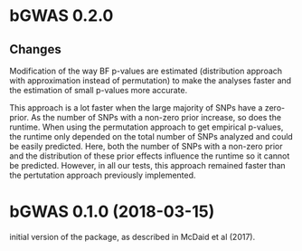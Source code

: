 # bGWAS 0.2.0

## Changes
Modification of the way BF p-values are estimated (distribution approach with approximation instead of permutation) to make the analyses faster and the estimation of small p-values more accurate.  

This approach is a lot faster when the large majority of SNPs have a zero-prior. As the number of SNPs with a non-zero prior increase, so does the runtime. When using the permutation approach to get empirical p-values, the runtime only depended on the total number of SNPs analyzed and could be easily predicted. Here, both the number of SNPs with a non-zero prior and the distribution of these prior effects influence the runtime so it cannot be predicted. However, in all our tests, this approach remained faster than the pertutation approach previously implemented.


# bGWAS 0.1.0 (2018-03-15)

initial version of the package, as described in McDaid et al (2017).

<!--- 
## Bug fixes

## New functions

## Documentation

## Error messages

## Performance


--->  
